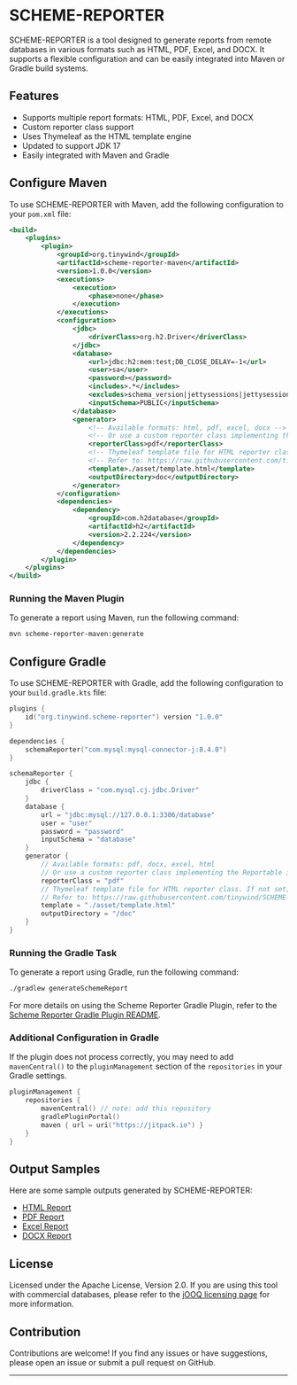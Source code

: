 # SCHEME-REPORTER

SCHEME-REPORTER is a tool designed to generate reports from remote databases in various formats such as HTML, PDF, Excel, and DOCX. It supports a flexible configuration and can be easily integrated into Maven or Gradle build systems.

## Features

- Supports multiple report formats: HTML, PDF, Excel, and DOCX
- Custom reporter class support
- Uses Thymeleaf as the HTML template engine
- Updated to support JDK 17
- Easily integrated with Maven and Gradle

## Configure Maven

To use SCHEME-REPORTER with Maven, add the following configuration to your `pom.xml` file:

```xml
<build>
    <plugins>
        <plugin>
            <groupId>org.tinywind</groupId>
            <artifactId>scheme-reporter-maven</artifactId>
            <version>1.0.0</version>
            <executions>
                <execution>
                    <phase>none</phase>
                </execution>
            </executions>
            <configuration>
                <jdbc>
                    <driverClass>org.h2.Driver</driverClass>
                </jdbc>
                <database>
                    <url>jdbc:h2:mem:test;DB_CLOSE_DELAY=-1</url>
                    <user>sa</user>
                    <password></password>
                    <includes>.*</includes>
                    <excludes>schema_version|jettysessions|jettysessionids</excludes>
                    <inputSchema>PUBLIC</inputSchema>
                </database>
                <generator>
                    <!-- Available formats: html, pdf, excel, docx -->
                    <!-- Or use a custom reporter class implementing the Reportable interface -->
                    <reporterClass>pdf</reporterClass>
                    <!-- Thymeleaf template file for HTML reporter class. If not set, the default template will be used. -->
                    <!-- Refer to: https://raw.githubusercontent.com/tinywind/SCHEME-REPORTER/master/scheme-reporter/src/main/resources/asset/default.html -->
                    <template>./asset/template.html</template>
                    <outputDirectory>doc</outputDirectory>
                </generator>
            </configuration>
            <dependencies>
                <dependency>
                    <groupId>com.h2database</groupId>
                    <artifactId>h2</artifactId>
                    <version>2.2.224</version>
                </dependency>
            </dependencies>
        </plugin>
    </plugins>
</build>
```

### Running the Maven Plugin

To generate a report using Maven, run the following command:

```sh
mvn scheme-reporter-maven:generate
```

## Configure Gradle

To use SCHEME-REPORTER with Gradle, add the following configuration to your `build.gradle.kts` file:

```kotlin
plugins {
    id("org.tinywind.scheme-reporter") version "1.0.0"
}

dependencies {
    schemaReporter("com.mysql:mysql-connector-j:8.4.0")
}

schemaReporter {
    jdbc {
        driverClass = "com.mysql.cj.jdbc.Driver"
    }
    database {
        url = "jdbc:mysql://127.0.0.1:3306/database"
        user = "user"
        password = "password"
        inputSchema = "database"
    }
    generator {
        // Available formats: pdf, docx, excel, html
        // Or use a custom reporter class implementing the Reportable interface
        reporterClass = "pdf"
        // Thymeleaf template file for HTML reporter class. If not set, the default template will be used.
        // Refer to: https://raw.githubusercontent.com/tinywind/SCHEME-REPORTER/master/scheme-reporter/src/main/resources/asset/default.html
        template = "./asset/template.html"
        outputDirectory = "/doc"
    }
}
```

### Running the Gradle Task

To generate a report using Gradle, run the following command:

```sh
./gradlew generateSchemeReport
```

For more details on using the Scheme Reporter Gradle Plugin, refer to the [Scheme Reporter Gradle Plugin README](https://github.com/tinywind/SCHEME-REPORTER/blob/master/scheme-reporter-gradle-plugin/README.md).

### Additional Configuration in Gradle

If the plugin does not process correctly, you may need to add `mavenCentral()` to the `pluginManagement` section of the `repositories` in your Gradle settings.

```kotlin
pluginManagement {
    repositories {
        mavenCentral() // note: add this repository
        gradlePluginPortal()
        maven { url = uri("https://jitpack.io") }
    }
}
```

## Output Samples

Here are some sample outputs generated by SCHEME-REPORTER:

- [HTML Report](https://raw.githubusercontent.com/tinywind/SCHEME-REPORTER/master/sample-output.html)
- [PDF Report](https://raw.githubusercontent.com/tinywind/SCHEME-REPORTER/master/sample-output.pdf)
- [Excel Report](https://raw.githubusercontent.com/tinywind/SCHEME-REPORTER/master/sample-output.xlsx)
- [DOCX Report](https://raw.githubusercontent.com/tinywind/SCHEME-REPORTER/master/sample-output.docx)

## License

Licensed under the Apache License, Version 2.0. If you are using this tool with commercial databases, please refer to the [jOOQ licensing page](http://www.jooq.org/legal/licensing) for more information.

## Contribution

Contributions are welcome! If you find any issues or have suggestions, please open an issue or submit a pull request on GitHub.

---
